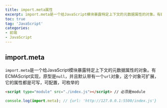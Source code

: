 ```yaml
---
title: import.meta属性
excerpt: import.meta是一个给JavaScript模块暴露特定上下文的元数据属性的对象。有ECMAScript实现，原型是`null`，并且默认带有一个`url`对象，这个对象可扩展，它的属性都是可写，可配置，可枚举的
toc: true
tag: 'JavaScript'
categories:
- 前端
- JavaScript
---
```


## import.meta

`import.meta`是一个给JavaScript模块暴露特定上下文的元数据属性的对象。有ECMAScript实现，原型是`null`，并且默认带有一个`url`对象，这个对象可扩展，它的属性都是可写，可配置，可枚举的

```html
<script type="module" src="./index.js"></script> // 必须是module
```

```js
console.log(import.meta); // {url: 'http://127.0.0.1:5500/index.js'}
```



